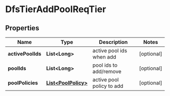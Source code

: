 # DfsTierAddPoolReqTier

## Properties
Name | Type | Description | Notes
------------ | ------------- | ------------- | -------------
**activePoolIds** | **List&lt;Long&gt;** | active pool ids when add |  [optional]
**poolIds** | **List&lt;Long&gt;** | pool ids to add/remove |  [optional]
**poolPolicies** | [**List&lt;PoolPolicy&gt;**](PoolPolicy.md) | active pool policy to add |  [optional]
